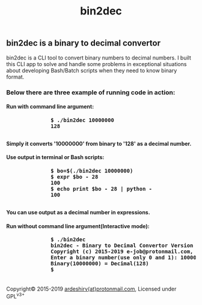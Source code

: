 <html>
  <head>
  </head>
  <body>
    <header>
      <h1>bin2dec</h1>
    </header>
    <main>
      <article>
        <section>
          <h2>bin2dec is a binary to decimal convertor</h2>
          <p>bin2dec is a CLI tool to convert binary numbers to decimal numbers. I built this CLI app to solve and handle some problems in exceptional situations about developing Bash/Batch scripts when they need to know binary format.</p>
        </section>
        <section>
          <h3>Below there are three example of running code in action:</h3>
          <section>
            <h4>Run with command line argument:<h4>
            <pre>
              $ ./bin2dec 10000000
              128
            </pre>
            <p>Simply it converts '10000000' from binary to '128' as a decimal number.</p>
          </section>
          <section>
            <h4>Use output in terminal or Bash scripts:<h4>
            <pre>
              $ bo=$(./bin2dec 10000000)
              $ expr $bo - 28
              100
              $ echo print $bo - 28 | python -
              100
            </pre>
            <p>You can use output as a decimal number in expressions.</p>
          </section>
          <section>
            <h4>Run without command line argument(Interactive mode):<h4>
            <pre>
              $ ./bin2dec
              bin2dec - Binary to Decimal Convertor Version 4.0
              Copyright (c) 2015-2019 e-job@protonmail.com, Licensed under GPLv3+
              Enter a binary number(use only 0 and 1): 10000000
              Binary(10000000) = Decimal(128)
              $ 
            </pre>
          </section>
        </section>
      </article>
    </main>
    <footer>
      <p class="copyright">
        Copyright&copy; 2015-2019 <a href="mailto:ardeshirv@protonmail.com" alt="email">ardeshirv(at)protonmail.com</a>, Licensed under GPL<sup>v3+</sup>
      <p/>
    </footer>
  </body>
</html>
